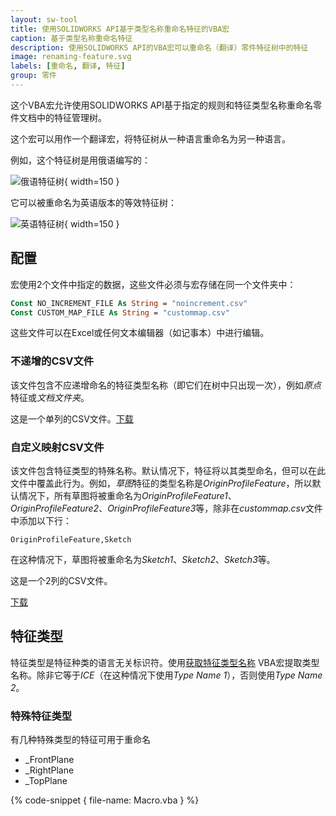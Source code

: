 ```yaml
---
layout: sw-tool
title: 使用SOLIDWORKS API基于类型名称重命名特征的VBA宏
caption: 基于类型名称重命名特征
description: 使用SOLIDWORKS API的VBA宏可以重命名（翻译）零件特征树中的特征
image: renaming-feature.svg
labels: [重命名, 翻译, 特征]
group: 零件
---
```

这个VBA宏允许使用SOLIDWORKS API基于指定的规则和特征类型名称重命名零件文档中的特征管理树。

这个宏可以用作一个翻译宏，将特征树从一种语言重命名为另一种语言。

例如，这个特征树是用俄语编写的：

![俄语特征树](feature-tree-rus.png){ width=150 }

它可以被重命名为英语版本的等效特征树：

![英语特征树](feature-tree-eng.png){ width=150 }

## 配置

宏使用2个文件中指定的数据，这些文件必须与宏存储在同一个文件夹中：

~~~ vb
Const NO_INCREMENT_FILE As String = "noincrement.csv"
Const CUSTOM_MAP_FILE As String = "custommap.csv"
~~~

这些文件可以在Excel或任何文本编辑器（如记事本）中进行编辑。

### 不递增的CSV文件

该文件包含不应递增命名的特征类型名称（即它们在树中只出现一次），例如*原点*特征或*文档文件夹*。

这是一个单列的CSV文件。[下载](noincrement.csv)

### 自定义映射CSV文件

该文件包含特征类型的特殊名称。默认情况下，特征将以其类型命名，但可以在此文件中覆盖此行为。例如，*草图*特征的类型名称是*OriginProfileFeature*，所以默认情况下，所有草图将被重命名为*OriginProfileFeature1*、*OriginProfileFeature2*、*OriginProfileFeature3*等，除非在*custommap.csv*文件中添加以下行：

~~~
OriginProfileFeature,Sketch
~~~

在这种情况下，草图将被重命名为*Sketch1*、*Sketch2*、*Sketch3*等。

这是一个2列的CSV文件。

[下载](custommap.csv)

## 特征类型

特征类型是特征种类的语言无关标识符。使用[获取特征类型名称](/solidworks-api/document/features-manager/get-feature-type-name/) VBA宏提取类型名称。除非它等于*ICE*（在这种情况下使用*Type Name 1*），否则使用*Type Name 2*。

### 特殊特征类型

有几种特殊类型的特征可用于重命名

* _FrontPlane
* _RightPlane
* _TopPlane

{% code-snippet { file-name: Macro.vba } %}